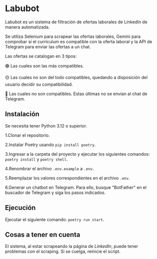 # Labubot
Labubot es un sistema de filtración de ofertas laborales de LinkedIn de manera automatizada.

Se utiliza Selenium para scrapear las ofertas laborales, Gemini para comprobar si el currículum es compatible con la oferta laboral y la API de Telegram para enviar las ofertas a un chat.

Las ofertas se catalogan en 3 tipos:

🟢 Las cuales son las más compatibles.

🟡 Las cuales no son del todo compatibles, quedando a disposición del usuario decidir su compatibilidad.

🔴 Las cuales no son compatibles. Estas últimas no se envían al chat de Telegram.

## Instalación
Se necesita tener Python 3.12 o superior.

1.Clonar el repositorio.

2.Instalar Poetry usando `pip install poetry`.

3.Ingresar a la carpeta del proyecto y ejecutar los siguientes comandos: `poetry install` y `poetry shell`.

4.Renombrar el archivo `.env.example` a `.env`.

5.Reemplazar los valores correspondientes en el archivo `.env`.

6.Generar un chatbot en Telegram. Para ello, busque "BotFather" en el buscador de Telegram y siga los pasos indicados.
   
## Ejecución
Ejecutar el siguiente comando: `poetry run start`.

## Cosas a tener en cuenta
El sistema, al estar scrapeando la página de *LinkedIn*, puede tener problemas con el scraping. Si se cuelga, reinicie el script.

